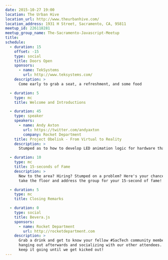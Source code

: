 ```yaml
---
date: 2015-10-27 19:00
location: The Urban Hive
location_url: http://www.theurbanhive.com/
location_address: 1931 H Street, Sacramento, CA, 95811
meetup_id: 226118281
meetup_group_name: The-Sacramento-Javascript-Meetup
title:
schedule:
  - duration: 15
    offset: -15
    type: social
    title: Doors Open
    sponsors:
      - name: TekSystems
        url: http://www.teksystems.com/
    description: >
      Come early to grab a seat, a refreshment, and some food

  - duration: 5
    type: mc
    title: Welcome and Introductions

  - duration: 45
    type: speaker
    speakers:
      - name: Andy Axton
        url: https://twitter.com/andyaxton
        company: Rocket Department
    title: Project Obelisk - From Virtual to Reality
    description: >
      Stumped as to how to develop LED animation logic for hardware that did not yet exist, Andy Axton will show us how he used Javascript to prototype, and subsequently build, Rocket Department's art installation that was showcased at this summer's TBDFest. His talk will include examples of the Web Audio API as well as the WebGL framework three.js.

  - duration: 10
    type: mc
    title: 15-seconds of Fame
    description: >
      New to the area? Hiring? Stumped on a problem? Here's your chance to
      take the floor and address the group for your 15-second of fame!

  - duration: 5
    type: mc
    title: Closing Remarks

  - duration: 0
    type: social
    title: Bevera.js
    sponsors:
      - name: Rocket Department
        url: http://rocketdepartment.com
    description: >
      Grab a drink and get to know your fellow #SacTech community members by
      hanging out afterwards and socializing with our other attendees. We'll
      keep it going until we get kicked out!
---
```

